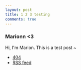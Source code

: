 ```yaml
---
layout: post
title: 1 2 3 testing
comments: true
---
```


### Marionn <3

Hi, I'm Marion. This is a test post ~ 

* [404](/404)
* [RSS feed](/atom.xml)

